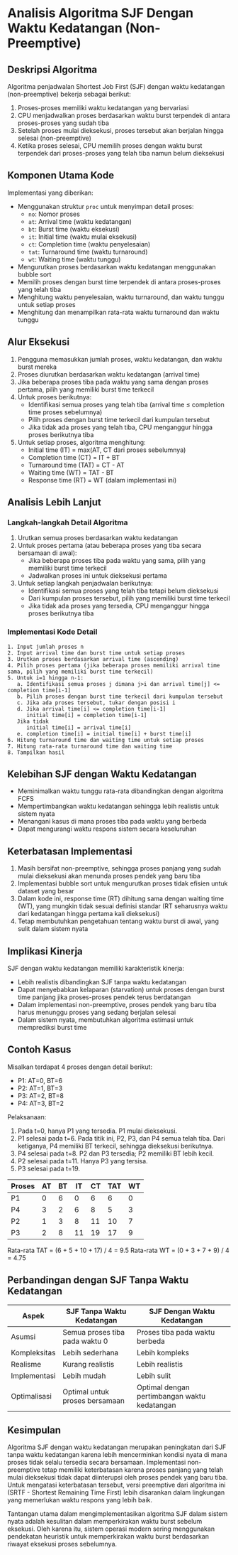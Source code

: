 # Analisis Algoritma SJF Dengan Waktu Kedatangan (Non-Preemptive)

## Deskripsi Algoritma

Algoritma penjadwalan Shortest Job First (SJF) dengan waktu kedatangan (non-preemptive) bekerja sebagai berikut:

1. Proses-proses memiliki waktu kedatangan yang bervariasi
2. CPU menjadwalkan proses berdasarkan waktu burst terpendek di antara proses-proses yang sudah tiba
3. Setelah proses mulai dieksekusi, proses tersebut akan berjalan hingga selesai (non-preemptive)
4. Ketika proses selesai, CPU memilih proses dengan waktu burst terpendek dari proses-proses yang telah tiba namun belum dieksekusi

## Komponen Utama Kode

Implementasi yang diberikan:

- Menggunakan struktur `proc` untuk menyimpan detail proses:
  - `no`: Nomor proses
  - `at`: Arrival time (waktu kedatangan)
  - `bt`: Burst time (waktu eksekusi)
  - `it`: Initial time (waktu mulai eksekusi)
  - `ct`: Completion time (waktu penyelesaian)
  - `tat`: Turnaround time (waktu turnaround)
  - `wt`: Waiting time (waktu tunggu)
- Mengurutkan proses berdasarkan waktu kedatangan menggunakan bubble sort
- Memilih proses dengan burst time terpendek di antara proses-proses yang telah tiba
- Menghitung waktu penyelesaian, waktu turnaround, dan waktu tunggu untuk setiap proses
- Menghitung dan menampilkan rata-rata waktu turnaround dan waktu tunggu

## Alur Eksekusi

1. Pengguna memasukkan jumlah proses, waktu kedatangan, dan waktu burst mereka
2. Proses diurutkan berdasarkan waktu kedatangan (arrival time)
3. Jika beberapa proses tiba pada waktu yang sama dengan proses pertama, pilih yang memiliki burst time terkecil
4. Untuk proses berikutnya:
   - Identifikasi semua proses yang telah tiba (arrival time ≤ completion time proses sebelumnya)
   - Pilih proses dengan burst time terkecil dari kumpulan tersebut
   - Jika tidak ada proses yang telah tiba, CPU menganggur hingga proses berikutnya tiba
5. Untuk setiap proses, algoritma menghitung:
   - Initial time (IT) = max(AT, CT dari proses sebelumnya)
   - Completion time (CT) = IT + BT
   - Turnaround time (TAT) = CT - AT
   - Waiting time (WT) = TAT - BT
   - Response time (RT) = WT (dalam implementasi ini)

## Analisis Lebih Lanjut

### Langkah-langkah Detail Algoritma

1. Urutkan semua proses berdasarkan waktu kedatangan
2. Untuk proses pertama (atau beberapa proses yang tiba secara bersamaan di awal):
   - Jika beberapa proses tiba pada waktu yang sama, pilih yang memiliki burst time terkecil
   - Jadwalkan proses ini untuk dieksekusi pertama
3. Untuk setiap langkah penjadwalan berikutnya:
   - Identifikasi semua proses yang telah tiba tetapi belum dieksekusi
   - Dari kumpulan proses tersebut, pilih yang memiliki burst time terkecil
   - Jika tidak ada proses yang tersedia, CPU menganggur hingga proses berikutnya tiba

### Implementasi Kode Detail

```
1. Input jumlah proses n
2. Input arrival time dan burst time untuk setiap proses
3. Urutkan proses berdasarkan arrival time (ascending)
4. Pilih proses pertama (jika beberapa proses memiliki arrival time sama, pilih yang memiliki burst time terkecil)
5. Untuk i=1 hingga n-1:
   a. Identifikasi semua proses j dimana j>i dan arrival time[j] <= completion time[i-1]
   b. Pilih proses dengan burst time terkecil dari kumpulan tersebut
   c. Jika ada proses tersebut, tukar dengan posisi i
   d. Jika arrival time[i] <= completion time[i-1]
      initial time[i] = completion time[i-1]
   Jika tidak
      initial time[i] = arrival time[i]
   e. completion time[i] = initial time[i] + burst time[i]
6. Hitung turnaround time dan waiting time untuk setiap proses
7. Hitung rata-rata turnaround time dan waiting time
8. Tampilkan hasil
```

## Kelebihan SJF dengan Waktu Kedatangan

- Meminimalkan waktu tunggu rata-rata dibandingkan dengan algoritma FCFS
- Mempertimbangkan waktu kedatangan sehingga lebih realistis untuk sistem nyata
- Menangani kasus di mana proses tiba pada waktu yang berbeda
- Dapat mengurangi waktu respons sistem secara keseluruhan

## Keterbatasan Implementasi

1. Masih bersifat non-preemptive, sehingga proses panjang yang sudah mulai dieksekusi akan menunda proses pendek yang baru tiba
2. Implementasi bubble sort untuk mengurutkan proses tidak efisien untuk dataset yang besar
3. Dalam kode ini, response time (RT) dihitung sama dengan waiting time (WT), yang mungkin tidak sesuai definisi standar (RT seharusnya waktu dari kedatangan hingga pertama kali dieksekusi)
4. Tetap membutuhkan pengetahuan tentang waktu burst di awal, yang sulit dalam sistem nyata

## Implikasi Kinerja

SJF dengan waktu kedatangan memiliki karakteristik kinerja:

- Lebih realistis dibandingkan SJF tanpa waktu kedatangan
- Dapat menyebabkan kelaparan (starvation) untuk proses dengan burst time panjang jika proses-proses pendek terus berdatangan
- Dalam implementasi non-preemptive, proses pendek yang baru tiba harus menunggu proses yang sedang berjalan selesai
- Dalam sistem nyata, membutuhkan algoritma estimasi untuk memprediksi burst time

## Contoh Kasus

Misalkan terdapat 4 proses dengan detail berikut:
- P1: AT=0, BT=6
- P2: AT=1, BT=3
- P3: AT=2, BT=8
- P4: AT=3, BT=2

Pelaksanaan:
1. Pada t=0, hanya P1 yang tersedia. P1 mulai dieksekusi.
2. P1 selesai pada t=6. Pada titik ini, P2, P3, dan P4 semua telah tiba.
   Dari ketiganya, P4 memiliki BT terkecil, sehingga dieksekusi berikutnya.
3. P4 selesai pada t=8. P2 dan P3 tersedia; P2 memiliki BT lebih kecil.
4. P2 selesai pada t=11. Hanya P3 yang tersisa.
5. P3 selesai pada t=19.

| Proses | AT | BT | IT | CT | TAT | WT |
|--------|----|----|----|----|-----|----| 
| P1     | 0  | 6  | 0  | 6  | 6   | 0  |
| P4     | 3  | 2  | 6  | 8  | 5   | 3  |
| P2     | 1  | 3  | 8  | 11 | 10  | 7  |
| P3     | 2  | 8  | 11 | 19 | 17  | 9  |

Rata-rata TAT = (6 + 5 + 10 + 17) / 4 = 9.5
Rata-rata WT = (0 + 3 + 7 + 9) / 4 = 4.75

## Perbandingan dengan SJF Tanpa Waktu Kedatangan

| Aspek | SJF Tanpa Waktu Kedatangan | SJF Dengan Waktu Kedatangan |
|-------|----------------------------|------------------------------|
| Asumsi | Semua proses tiba pada waktu 0 | Proses tiba pada waktu berbeda |
| Kompleksitas | Lebih sederhana | Lebih kompleks |
| Realisme | Kurang realistis | Lebih realistis |
| Implementasi | Lebih mudah | Lebih sulit |
| Optimalisasi | Optimal untuk proses bersamaan | Optimal dengan pertimbangan waktu kedatangan |

## Kesimpulan

Algoritma SJF dengan waktu kedatangan merupakan peningkatan dari SJF tanpa waktu kedatangan karena lebih mencerminkan kondisi nyata di mana proses tidak selalu tersedia secara bersamaan. Implementasi non-preemptive tetap memiliki keterbatasan karena proses panjang yang telah mulai dieksekusi tidak dapat diinterupsi oleh proses pendek yang baru tiba. Untuk mengatasi keterbatasan tersebut, versi preemptive dari algoritma ini (SRTF - Shortest Remaining Time First) lebih disarankan dalam lingkungan yang memerlukan waktu respons yang lebih baik.

Tantangan utama dalam mengimplementasikan algoritma SJF dalam sistem nyata adalah kesulitan dalam memperkirakan waktu burst sebelum eksekusi. Oleh karena itu, sistem operasi modern sering menggunakan pendekatan heuristik untuk memperkirakan waktu burst berdasarkan riwayat eksekusi proses sebelumnya.
